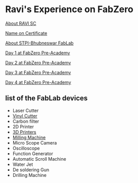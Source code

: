 
# Ravi's Experience on FabZero

[About RAVI SC](aboutme.md)

[Name on Certificate](certificatename.md)

[About STPI-Bhubneswar FabLab](fablabstpi.md)

[Day 1 at FabZero Pre-Academy](day1.md)

[Day 2 at FabZero Pre-Academy](day2.md)

[Day 3 at FabZero Pre-Academy](day3.md)

[Day 4 at FabZero Pre-Academy](day4.md)

## list of the FabLab devices
- Laser Cutter
- [Vinyl Cutter](vinylcutter.md)
- Carbon filter
- 2D Printer
- [3D Printers](3dprinter.md)
- [Milling Machine](millingmachine.md)
- Micro Scope Camera
- Oscilloscope
- Function Generator
- Automatic Scroll Machine
- Water Jet
- De soldering Gun
- Drilling Machine